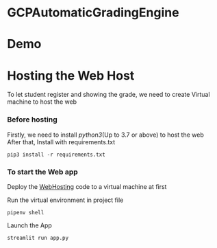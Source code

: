 # GCPAutomaticGradingEngine
# Demo
# Hosting the Web Host
To let student register and showing the grade, we need to create Virtual machine to host the web
### Before hosting
Firstly, we need to install *python3*(Up to 3.7 or above) to host the web  
After that, Install with requirements.txt
```
pip3 install -r requirements.txt
```
### To start the Web app
Deploy the <u>WebHosting</u> code to a virtual machine at first

Run the virtual environment in project file
```
pipenv shell
```
Launch the App
```
streamlit run app.py
```
